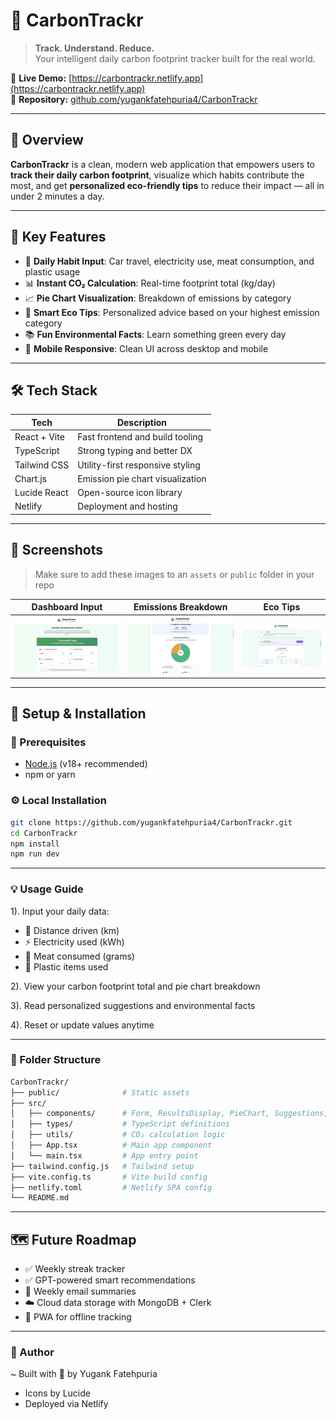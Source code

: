 # 🌱 CarbonTrackr

> **Track. Understand. Reduce.**  
Your intelligent daily carbon footprint tracker built for the real world.

🔗 **Live Demo:** [https://carbontrackr.netlify.app](https://carbontrackr.netlify.app)  
📂 **Repository:** [github.com/yugankfatehpuria4/CarbonTrackr](https://github.com/yugankfatehpuria4/CarbonTrackr)

---

## 🎯 Overview

**CarbonTrackr** is a clean, modern web application that empowers users to **track their daily carbon footprint**, visualize which habits contribute the most, and get **personalized eco-friendly tips** to reduce their impact — all in under 2 minutes a day.

---

## 🌟 Key Features

- 🧾 **Daily Habit Input**: Car travel, electricity use, meat consumption, and plastic usage
- 📊 **Instant CO₂ Calculation**: Real-time footprint total (kg/day)
- 📈 **Pie Chart Visualization**: Breakdown of emissions by category
- 🎯 **Smart Eco Tips**: Personalized advice based on your highest emission category
- 📚 **Fun Environmental Facts**: Learn something green every day
- 📱 **Mobile Responsive**: Clean UI across desktop and mobile

---

## 🛠️ Tech Stack

| Tech           | Description                         |
|----------------|-------------------------------------|
| React + Vite   | Fast frontend and build tooling     |
| TypeScript     | Strong typing and better DX         |
| Tailwind CSS   | Utility-first responsive styling    |
| Chart.js       | Emission pie chart visualization    |
| Lucide React   | Open-source icon library            |
| Netlify        | Deployment and hosting              |

---

## 📸 Screenshots

> Make sure to add these images to an `assets` or `public` folder in your repo

| Dashboard Input | Emissions Breakdown | Eco Tips |
|-----------------|---------------------|----------|
| ![](public/dashboard.png) | ![](public/result.png)  | ![](public/tips.png) |

---

## 🚀 Setup & Installation

### 🔧 Prerequisites

- [Node.js](https://nodejs.org/) (v18+ recommended)
- npm or yarn


### ⚙️ Local Installation

```bash
git clone https://github.com/yugankfatehpuria4/CarbonTrackr.git
cd CarbonTrackr
npm install
npm run dev
```
---
### 💡 Usage Guide
1). Input your daily data:
  -  🚗 Distance driven (km)
  -  ⚡ Electricity used (kWh)
  -  🍖 Meat consumed (grams)
  -  🧴 Plastic items used

2). View your carbon footprint total and pie chart breakdown

3). Read personalized suggestions and environmental facts

4). Reset or update values anytime

---

### 📁 Folder Structure
```bash
CarbonTrackr/
├── public/              # Static assets
├── src/
│   ├── components/      # Form, ResultsDisplay, PieChart, Suggestions, Footer
│   ├── types/           # TypeScript definitions
│   ├── utils/           # CO₂ calculation logic
│   ├── App.tsx          # Main app component
│   └── main.tsx         # App entry point
├── tailwind.config.js   # Tailwind setup
├── vite.config.ts       # Vite build config
├── netlify.toml         # Netlify SPA config
└── README.md
```

---

## 🗺️ Future Roadmap
 - ✅ Weekly streak tracker
 - ✅ GPT-powered smart recommendations
 - 📨 Weekly email summaries
 - ☁️ Cloud data storage with MongoDB + Clerk
 - 📲 PWA for offline tracking

---

### 🤝 Author

~ Built with 💚 by Yugank Fatehpuria
- Icons by Lucide
- Deployed via Netlify





